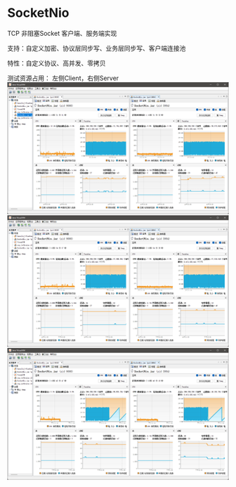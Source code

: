 # SocketNio
TCP 非阻塞Socket 客户端、服务端实现

支持：自定义加密、协议层同步写、业务层同步写、客户端连接池

特性：自定义协议、高并发、零拷贝

测试资源占用：
左侧Client，右侧Server
![img.png](img.png)
![img_1.png](img_1.png)
![img_2.png](img_2.png)